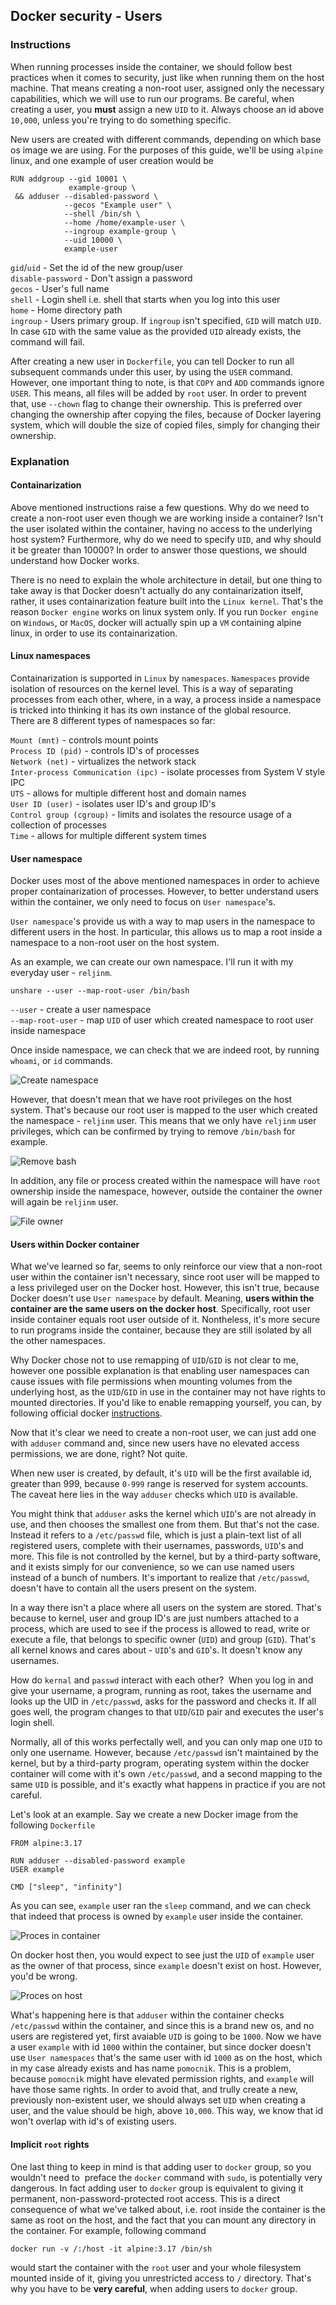 ## Docker security - Users

### Instructions

When running processes inside the container, we should follow best practices when it comes to security, just like when running them on the host machine. That means creating a non-root user, assigned only the necessary capabilities, which we will use to run our programs. Be careful, when creating a user, you **must** assign a new `UID` to it. Always choose an id above `10,000`, unless you're trying to do something specific. 

New users are created with different commands, depending on which base os image we are using. For the purposes of this guide, we'll be using `alpine` linux, and one example of user creation would be
```
RUN addgroup --gid 10001 \
             example-group \
 && adduser --disabled-password \
            --gecos "Example user" \
            --shell /bin/sh \
            --home /home/example-user \
            --ingroup example-group \
            --uid 10000 \
            example-user
```

`gid`/`uid` - Set the id of the new group/user \
`disable-password` - Don't assign a password \
`gecos` - User's full name \
`shell` - Login shell i.e. shell that starts when you log into this user \
`home` - Home directory path \
`ingroup` - Users primary group. If `ingroup` isn't specified, `GID` will match `UID`. In case `GID` with the same value as the provided `UID` already exists, the command will fail.

After creating a new user in `Dockerfile`, you can tell Docker to run all subsequent commands under this user, by using the `USER` command. However, one important thing to note, is that `COPY` and `ADD` commands ignore `USER`. This means, all files will be added by `root` user. In order to prevent that, use `--chown` flag to change their ownership. This is preferred over changing the ownership after copying the files, because of Docker layering system, which will double the size of copied files, simply for changing their ownership.

### Explanation

#### Containarization

Above mentioned instructions raise a few questions. Why do we need to create a non-root user even though we are working inside a container? Isn't the user isolated within the container, having no access to the underlying host system? Furthermore, why do we need to specify `UID`, and why should it be greater than 10000? In order to answer those questions, we should understand how Docker works.

There is no need to explain the whole architecture in detail, but one thing to take away is that Docker doesn't actually do any containarization itself, rather, it uses containarization feature built into the `Linux kernel`. That's the reason `Docker engine` works on linux system only. If you run `Docker engine` on `Windows`, or `MacOS`, docker will actually spin up a `VM` containing alpine linux, in order to use its containarization.

#### Linux namespaces

Containarization is supported in `Linux` by `namespaces`. `Namespaces` provide isolation of resources on the kernel level. This is a way of separating processes from each other, where, in a way, a process inside a namespace is tricked into thinking it has its own instance of the global resource. \
There are 8 different types of namespaces so far:

`Mount (mnt)` - controls mount points \
`Process ID (pid)` - controls ID's of processes \
`Network (net)` - virtualizes the network stack \
`Inter-process Communication (ipc)` - isolate processes from System V style IPC \
`UTS` - allows for multiple different host and domain names \
`User ID (user)` - isolates user ID's and group ID's \
`Control group (cgroup)` - limits and isolates the resource usage of a collection of processes \
`Time` - allows for multiple different system times

#### User namespace

Docker uses most of the above mentioned namespaces in order to achieve proper containarization of processes. However, to better understand users within the container, we only need to focus on `User namespace`'s.

`User namespace`'s provide us with a way to map users in the namespace to different users in the host. In particular, this allows us to map a root inside a namespace to a non-root user on the host system.

As an example, we can create our own namespace. I'll run it with my everyday user - `reljinm`.
```
unshare --user --map-root-user /bin/bash
```
`--user` - create a user namespace \
`--map-root-user` - map `UID` of user which created namespace to root user inside namespace

Once inside namespace, we can check that we are indeed root, by running `whoami`, or `id` commands. 

![Create namespace](https://github.com/reljadev/docker-users/blob/master/create-namespace.png?raw=true)

However, that doesn't mean that we have root privileges on the host system. That's because our root user is mapped to the user which created the namespace - `reljinm` user. This means that we only have `reljinm` user privileges, which can be confirmed by trying to remove `/bin/bash` for example.

![Remove bash](https://github.com/reljadev/docker-users/blob/master/remove-bash.png?raw=true)

In addition, any file or process created within the namespace will have `root` ownership inside the namespace, however, outside the container the owner will again be `reljinm` user.

![File owner](https://github.com/reljadev/docker-users/blob/master/file-owner-2.png?raw=true)

#### Users within Docker container

What we've learned so far, seems to only reinforce our view that a non-root user within the container isn't necessary, since root user will be mapped to a less privileged user on the Docker host. However, this isn't true, because Docker doesn't use `User namespace` by default. Meaning, **users within the container are the same users on the docker host**. Specifically, root user inside container equals root user outside of it. Nontheless, it's more secure to run programs inside the container, because they are still isolated by all the other namespaces.

Why Docker chose not to use remapping of `UID`/`GID` is not clear to me, however one possible explanation is that enabling user namespaces can cause issues with file permissions when mounting volumes from the underlying host, as the `UID`/`GID` in use in the container may not have rights to mounted directories. If you'd like to enable remapping yourself, you can, by following official docker [instructions](https://docs.docker.com/engine/security/userns-remap/).

Now that it's clear we need to create a non-root user, we can just add one with `adduser` command and, since new users have no elevated access permissions, we are done, right? Not quite.

When new user is created, by default, it's `UID` will be the first available id, greater than 999, because `0-999` range is reserved for system accounts. The caveat here lies in the way `adduser` checks which `UID` is available.

You might think that `adduser` asks the kernel which `UID`'s are not already in use, and then chooses the smallest one from them. But that's not the case. Instead it refers to a `/etc/passwd` file, which is just a plain-text list of all registered users, complete with their usernames, passwords, `UID`'s and more. This file is not controlled by the kernel, but by a third-party software, and it exists simply for our convenience, so we can use named users instead of a bunch of numbers. It's important to realize that `/etc/passwd`, doesn't have to contain all the users present on the system.

In a way there isn't a place where all users on the system are stored. That's because to kernel, user and group ID's are just numbers attached to a process, which are used to see if the process is allowed to read, write or execute a file, that belongs to specific owner (`UID`) and group (`GID`). That's all kernel knows and cares about - `UID`'s and `GID`'s. It doesn't know any usernames.

How do `kernal` and `passwd` interact with each other?  When you log in and give your username, a program, running as root, takes the username and looks up the UID in `/etc/passwd`, asks for the password and checks it. If all goes well, the program changes to that `UID`/`GID` pair and executes the user's login shell.

Normally, all of this works perfectally well, and you can only map one `UID` to only one username. However, because `/etc/passwd` isn't maintained by the kernel, but by a third-party program, operating system within the docker container will come with it's own `/etc/passwd`, and a second mapping to the same `UID` is possible, and it's exactly what happens in practice if you are not careful.

Let's look at an example. Say we create a new Docker image from the following `Dockerfile`
```
FROM alpine:3.17

RUN adduser --disabled-password example
USER example

CMD ["sleep", "infinity"]
```
As you can see, `example` user ran the `sleep` command, and we can check that indeed that process is owned by `example` user inside the container.

![Proces in container](https://github.com/reljadev/docker-users/blob/master/process-in-container-2.png?raw=true)

On docker host then, you would expect to see just the `UID` of `example` user as the owner of that process, since `example` doesn't exist on host. However, you'd be wrong.

![Proces on host](https://github.com/reljadev/docker-users/blob/master/process-on-host.png?raw=true)

What's happening here is that `adduser` within the container checks `/etc/passwd` within the container, and since this is a brand new os, and no users are registered yet, first avaiable `UID` is going to be `1000`. Now we have a user `example` with id `1000` within the container, but since docker doesn't use `User namespaces` that's the same user with id `1000` as on the host, which in my case already exists and has name `pomocnik`. This is a problem, because `pomocnik` might have elevated permission rights, and `example` will have those same rights. In order to avoid that, and trully create a new, previously non-existent user, we should always set `UID` when creating a user, and the value should be high, above `10,000`. This way, we know that id won't overlap with id's of existing users.

#### Implicit `root` rights

One last thing to keep in mind is that adding user to `docker` group, so you wouldn't need to  preface the `docker` command with `sudo`, is potentially very dangerous. In fact adding user to `docker` group is equivalent to giving it permanent, non-password-protected root access. This is a direct consequence of what we've talked about, i.e. root inside the container is the same as root on the host, and the fact that you can mount any directory in the container. For example, following command
```
docker run -v /:/host -it alpine:3.17 /bin/sh
```
would start the container with the `root` user and your whole filesystem mounted inside of it, giving you unrestricted access to `/` directory. That's why you have to be **very careful**, when adding users to `docker` group.
